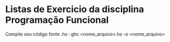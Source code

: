 # Listas de Exercicio da disciplina Programação Funcional

Compile seu código fonte .hs : ghc <nome_arquivo>.hs -o <nome_arquivo>
